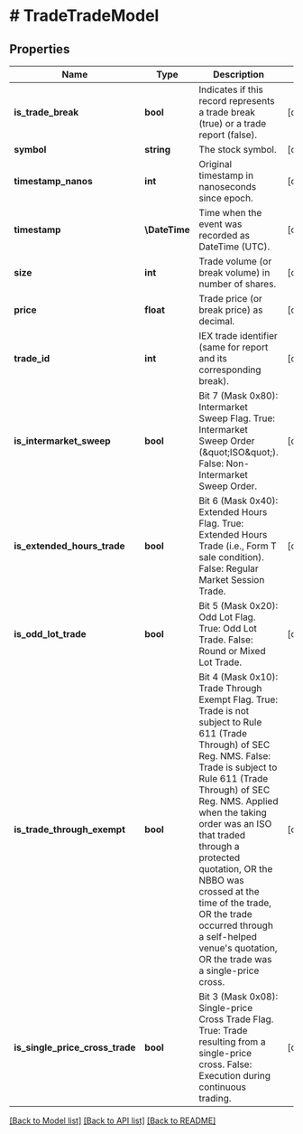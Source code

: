 # # TradeTradeModel

## Properties

Name | Type | Description | Notes
------------ | ------------- | ------------- | -------------
**is_trade_break** | **bool** | Indicates if this record represents a trade break (true) or a trade report (false). | [optional]
**symbol** | **string** | The stock symbol. | [optional]
**timestamp_nanos** | **int** | Original timestamp in nanoseconds since epoch. | [optional]
**timestamp** | **\DateTime** | Time when the event was recorded as DateTime (UTC). | [optional]
**size** | **int** | Trade volume (or break volume) in number of shares. | [optional]
**price** | **float** | Trade price (or break price) as decimal. | [optional]
**trade_id** | **int** | IEX trade identifier (same for report and its corresponding break). | [optional]
**is_intermarket_sweep** | **bool** | Bit 7 (Mask 0x80): Intermarket Sweep Flag. True: Intermarket Sweep Order (\&quot;ISO\&quot;). False: Non-Intermarket Sweep Order. | [optional]
**is_extended_hours_trade** | **bool** | Bit 6 (Mask 0x40): Extended Hours Flag. True: Extended Hours Trade (i.e., Form T sale condition). False: Regular Market Session Trade. | [optional]
**is_odd_lot_trade** | **bool** | Bit 5 (Mask 0x20): Odd Lot Flag. True: Odd Lot Trade. False: Round or Mixed Lot Trade. | [optional]
**is_trade_through_exempt** | **bool** | Bit 4 (Mask 0x10): Trade Through Exempt Flag. True: Trade is not subject to Rule 611 (Trade Through) of SEC Reg. NMS. False: Trade is subject to Rule 611 (Trade Through) of SEC Reg. NMS. Applied when the taking order was an ISO that traded through a protected quotation, OR the NBBO was crossed at the time of the trade, OR the trade occurred through a self-helped venue&#39;s quotation, OR the trade was a single-price cross. | [optional]
**is_single_price_cross_trade** | **bool** | Bit 3 (Mask 0x08): Single-price Cross Trade Flag. True: Trade resulting from a single-price cross. False: Execution during continuous trading. | [optional]

[[Back to Model list]](../../README.md#models) [[Back to API list]](../../README.md#endpoints) [[Back to README]](../../README.md)
